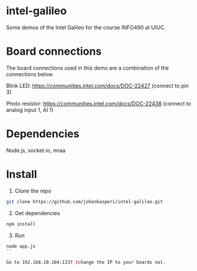 # intel-galileo
Some demos of the Intel Galileo for the course INFO490 at UIUC.

# Board connections
The board connections used in this demo are a combination of the connections below.

Blink LED: https://communities.intel.com/docs/DOC-22427 (connect to pin 3)

Photo resistor: https://communities.intel.com/docs/DOC-22438 (connect to analog input 1, AI 1)

# Dependencies
Node.js, socket.io, mraa

# Install
1. Clone the repo
```bash
git clone https://github.com/johankasperi/intel-galileo.git
```

2. Get dependencies
```bash
npm install
```

3. Run
```bash
node app.js
``

Go to 192.168.10.104:1337 (change the IP to your boards no).